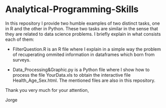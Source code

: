 # Analytical-Programming-Skills
In this repository I provide two humble examples of two distinct tasks, one in R and the other in Python. These two tasks are similar in the sense that they are related to data science problems. I briefly explain in what consists each of them:

   - FilterQuestion.R is an R file where I explain in a simple way the problem of 
     recuperating ommited information in dataframes which born from surveys.
     
   - Data_Processing&Graphic.py is a Python file where I show how to process the file YourData.xls
     to obtain the interactive file Health_Age_Sex.html. The mentioned files are also in
     this repository.
     
Thank you very much for your attention,

Jorge
